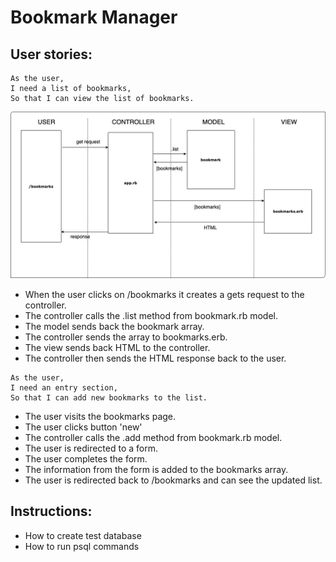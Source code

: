 # Bookmark Manager

User stories:
--------
```
As the user,
I need a list of bookmarks,
So that I can view the list of bookmarks.
```
![Bookmark model](https://raw.githubusercontent.com/tsankhalpara/bookmark_manager/master/bookmark_list_model.jpg)
* When the user clicks on /bookmarks it creates a gets request to the controller.
* The controller calls the .list method from bookmark.rb model.
* The model sends back the bookmark array.
* The controller sends the array to bookmarks.erb.
* The view sends back HTML to the controller.
* The controller then sends the HTML response back to the user.

```
As the user,
I need an entry section,
So that I can add new bookmarks to the list.
```
* The user visits the bookmarks page.
* The user clicks button 'new'
* The controller calls the .add method from bookmark.rb model.
* The user is redirected to a form.
* The user completes the form.
* The information from the form is added to the bookmarks array.
* The user is redirected back to /bookmarks and can see the updated list.

Instructions:
--------
* How to create test database
* How to run psql commands
